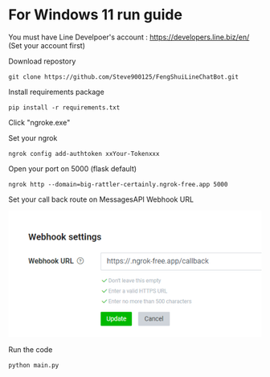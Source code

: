 # For Windows 11 run guide

You must have Line Develpoer's account :
https://developers.line.biz/en/
(Set your account first)

Download repostory
```
git clone https://github.com/Steve900125/FengShuiLineChatBot.git
```

Install requirements package
```
pip install -r requirements.txt
```

Click "ngroke.exe"

Set your ngrok 
```
ngrok config add-authtoken xxYour-Tokenxxx
```

Open your port on 5000 (flask default)
```
ngrok http --domain=big-rattler-certainly.ngrok-free.app 5000
```

Set your call back route on MessagesAPI Webhook URL

![alt text](image.png)

Run the code
```
python main.py
```

